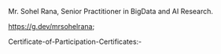 Mr. Sohel Rana, Senior Practitioner in BigData and AI Research.

https://g.dev/mrsohelrana;

Certificate-of-Participation-Certificates:-

